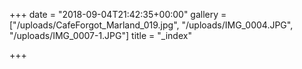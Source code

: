 +++
date = "2018-09-04T21:42:35+00:00"
gallery = ["/uploads/CafeForgot_Marland_019.jpg", "/uploads/IMG_0004.JPG", "/uploads/IMG_0007-1.JPG"]
title = "_index"

+++
